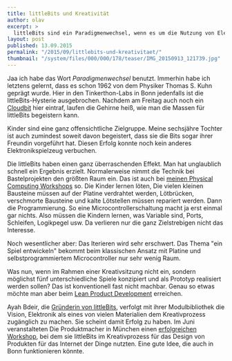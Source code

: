 ```yaml
---
title: littleBits und Kreativität
author: olav
excerpt: >
  littleBits sind ein Paradigmenwechsel, wenn es um die Nutzung von Elektronik als Material in kreativen Prozessen geht. Das merkt man nicht nur bei Physical Computing Workshops mit Kindern. Auch Produktdesign kann vom schneller Iterieren enorm profitieren.
layout: post
published: 13.09.2015
permalink: "/2015/09/littlebits-und-kreativitaet/"
thumbnail: "/system/files/000/000/178/teaser/IMG_20150913_121739.jpg"
---
```

Jaa ich habe das Wort _Paradigmenwechsel_ benutzt. Immerhin habe ich letztens gelernt, dass es schon 1962 von dem Physiker Thomas S. Kuhn geprägt wurde. Hier in den Tinkerthon-Labs in Bonn jedenfalls ist die littleBits-Hysterie ausgebrochen. Nachdem am Freitag auch noch ein [Cloudbit](http://littlebits.cc/cloudstart) hier eintraf, laufen die Gehirne heiß, wie man die Massen für littleBits begeistern kann.

Kinder sind eine ganz offensichtliche Zielgruppe. Meine sechsjähre Tochter ist auch zumindest soweit davon begeistert, dass sie die Bits sogar ihrer Freundin vorgeführt hat. Diesen Erfolg konnte noch kein anderes Elektronikspielzeug verbuchen.

Die littleBits haben einen ganz überraschenden Effekt. Man hat unglaublich schnell ein Ergebnis erzielt. Normalerweise nimmt die Technik bei Bastelprojekten den größten Raum ein. Das ist auch bei [meinen Physical Computing Workshops](http://www.deutsches-museum.de/bonn/information/fuer-kinder-und-schulen/die-kleine-eule-pfiffikus/workshops/der-heisse-draht/) so. Die Kinder lernen löten, Die vielen kleinen Bausteine müssen auf der Platine verdrahtet werden, Lötbrücken, verschmorte Bausteine und kalte Lötstellen müssen repariert werden. Dann die Programmierung. So eine Microcontrollerschaltung macht ja erst einmal gar nichts. Also müssen die Kindern lernen, was Variable sind, Ports, Schleifen, Logikpegel usw. Da verlieren nur die ganz Zielstrebigen nicht das Interesse.     

Noch wesentlicher aber: Das Iterieren wird sehr erschwert. Das Thema "ein Spiel entwickeln" bekommt beim klassischen Ansatz mit Platine und selbstprogrammiertem Microcontroller nur sehr wenig Raum.

Was nun, wenn im Rahmen einer Kreativsitzung nicht ein, sondern möglichst fünf unterschiedliche Spiele konzipiert und als Prototyp realisiert werden sollen? Das ist konventionell fast nicht machbar. Genau so etwas möchte man aber beim [Lean Product Development](http://theleanstartup.com/principles) erreichen.

Ayah Bdeir, die [Gründerin von littleBits](http://littlebits.cc/bio), verfolgt mit ihrer Modulbibliothek die Vision, Elektronik als eines von vielen Materialien dem Kreativprozess zugänglich zu machen. Sie scheint damit Erfolg zu haben. Im Juni veranstalteten Die Produktmacher in München einen [erfolgreichen Workshop](http://bits-n-beatz.de/), bei dem sie littleBits im Kreativprozess für das Design von Produkten für das Internet der Dinge nutzten. Eine gute Idee, die auch in Bonn funktionieren könnte.

